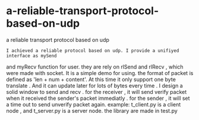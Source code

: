 # a-reliable-transport-protocol-based-on-udp
a reliable transport protocol based on udp


    I achieved a reliable protocol based on udp. I provide a unifiyed interface as mySend
and myRecv function for user. they are rely on rlSend and rlRecv , which were made with
socket. 
    It is a simple demo for using. the format of packet is defined as 'len + num + content'.
At this time it only support one byte translate . And it can update later for lots of bytes
every time . 
    I design a solid window to send and recv . for the receiver , it will send verify packet
when it received the sender's packet immediatly . for the sender , it will set a time
out to send unverify packet again.
    example:  t_client.py is a client node , and t_server.py is a server node. the library
are made in test.py
